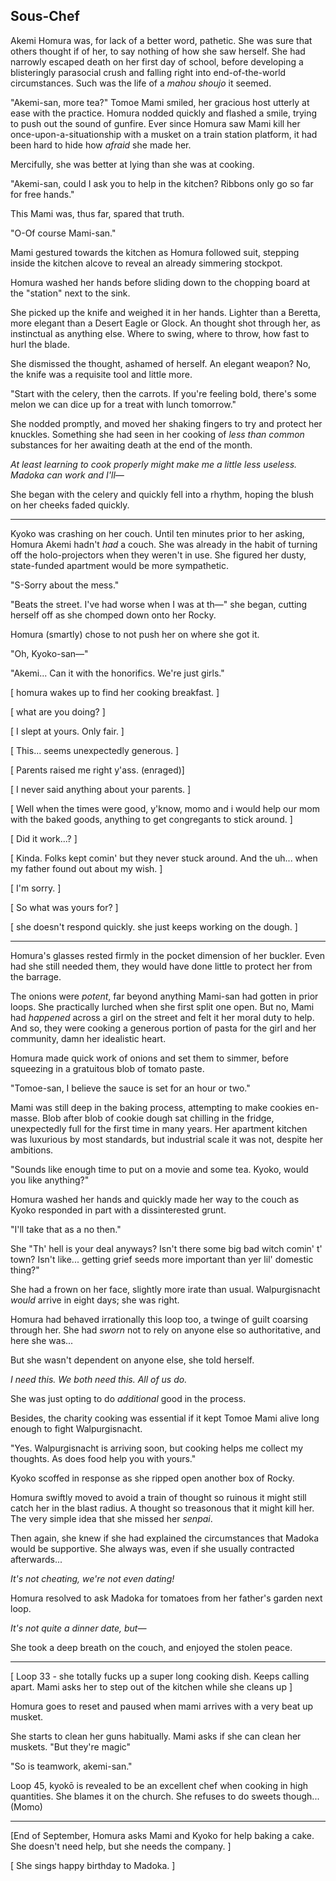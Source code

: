 ## Sous-Chef

Akemi Homura was, for lack of a better word, pathetic.  She was sure that others thought if of her, to say nothing of how she saw herself. She had narrowly escaped death on her first day of school, before developing a blisteringly parasocial crush and falling right into end-of-the-world circumstances.  Such was the life of a *mahou shoujo* it seemed.

"Akemi-san, more tea?" Tomoe Mami smiled, her gracious host utterly at ease with the practice.  Homura nodded quickly and flashed a smile, trying to push out the sound of gunfire.  Ever since Homura saw Mami kill her once-upon-a-situationship with a musket on a train station platform, it had been hard to hide how *afraid* she made her.

Mercifully, she was better at lying than she was at cooking.

"Akemi-san, could I ask you to help in the kitchen?  Ribbons only go so far for free hands."

This Mami was, thus far, spared that truth.  

"O-Of course Mami-san."

Mami gestured towards the kitchen as Homura followed suit, stepping inside the kitchen alcove to reveal an already simmering stockpot.

Homura washed her hands before sliding down to the chopping board at the "station" next to the sink.  

She picked up the knife and weighed it in her hands.  Lighter than a Beretta, more elegant than a Desert Eagle or Glock.  An thought shot through her, as instinctual as anything else.  Where to swing, where to throw, how fast to hurl the blade.

She dismissed the thought, ashamed of herself. An elegant weapon?  No, the knife was a requisite tool and little more.

"Start with the celery, then the carrots.  If you're feeling bold, there's some melon we can dice up for a treat with lunch tomorrow."

She nodded promptly, and moved her shaking fingers to try and protect her knuckles.  Something she had seen in her cooking of *less than common* substances for her awaiting death at the end of the month.

*At least learning to cook properly might make me a little less useless.  Madoka can work and I'll—*

She began with the celery and quickly fell into a rhythm, hoping the blush on her cheeks faded quickly.

---

Kyoko was crashing on her couch.  Until ten minutes prior to her asking, Homura Akemi hadn't _had_ a couch.  She was already in the habit of turning off the holo-projectors when they weren't in use.  She figured her dusty, state-funded apartment would be more sympathetic.

"S-Sorry about the mess."

"Beats the street. I've had worse when I was at th—"  she began, cutting herself off as she chomped down onto her Rocky.

Homura (smartly) chose to not push her on where she got it.

"Oh, Kyoko-san—"

"Akemi... Can it with the honorifics. We're just girls."

[ homura wakes up to find her cooking breakfast. ]

[ what are you doing? ]

[ I slept at yours.  Only fair. ]

[ This... seems unexpectedly generous. ]

[ Parents raised me right y'ass.  (enraged)]

[ I never said anything about your parents. ]

[ Well when the times were good, y'know, momo and i would help our mom with the baked goods, anything to get congregants to stick around. ]

[ Did it work...? ]

[ Kinda.  Folks kept comin' but they never stuck around.  And the uh... when my father found out about my wish. ]

[ I'm sorry. ]

[ So what was yours for? ]

[ she doesn't respond quickly.  she just keeps working on the dough. ]

---

Homura's glasses rested firmly in the pocket dimension of her buckler.  Even had she still needed them, they would have done little to protect her from the barrage.  

The onions were *potent*, far beyond anything Mami-san had gotten in prior loops.  She practically lurched when she first split one open.  But no, Mami had *happened* across a girl on the street and felt it her moral duty to help.   And so, they were cooking a generous portion of pasta for the girl and her community, damn her idealistic heart.

Homura made quick work of onions and set them to simmer, before squeezing in a gratuitous blob of tomato paste.  

"Tomoe-san, I believe the sauce is set for an hour or two."

Mami was still deep in the baking process, attempting to make cookies en-masse.  Blob after blob of cookie dough sat chilling in the fridge, unexpectedly full for the first time in many years.  Her apartment kitchen was luxurious by most standards, but industrial scale it was not, despite her ambitions.

"Sounds like enough time to put on a movie and some tea.  Kyoko, would you like anything?"

Homura washed her hands and quickly made her way to the couch as Kyoko responded in part with a dissinterested grunt.

"I'll take that as a no then."

She
"Th' hell is your deal anyways?  Isn't there some big bad witch comin' t' town?  Isn't like... getting grief seeds more important than yer lil' domestic thing?"

She had a frown on her face, slightly more irate than usual.  Walpurgisnacht *would* arrive in eight days; she was right.

Homura had behaved irrationally this loop too, a twinge of guilt coarsing through her.  She had *sworn* not to rely on anyone else so authoritative, and here she was...

But she wasn't dependent on anyone else, she told herself.  

*I need this.  We both need this. All of us do.*

She was just opting to do *additional* good in the process.  

Besides, the charity cooking was essential if it kept Tomoe Mami alive long enough to fight Walpurgisnacht.

"Yes.  Walpurgisnacht is arriving soon, but cooking helps me collect my thoughts.  As does food help you with yours."

Kyoko scoffed in response as she ripped open another box of Rocky.

Homura swiftly moved to avoid a train of thought so ruinous it might still catch her in the blast radius.  A thought so treasonous that it might kill her.  The very simple idea that she missed her *senpai*.  

Then again, she knew if she had explained the circumstances that Madoka would be supportive.  She always was, even if she usually contracted afterwards...  

*It's not cheating, we're not even dating!*

Homura resolved to ask Madoka for tomatoes from her father's garden next loop. 

*It's not quite a dinner date, but—*

She took a deep breath on the couch, and enjoyed the stolen peace.

---

[ Loop 33 - she totally fucks up a super long cooking dish.  Keeps calling apart.  Mami asks her to step out of the kitchen while she cleans up ]

Homura goes to reset and paused when mami arrives with a very beat up musket.  

She starts to clean her guns habitually.  Mami asks if she can clean her muskets.  "But they're magic"

"So is teamwork, akemi-san."

Loop 45, kyokō is revealed to be an excellent chef when cooking in high quantities.  She blames it on the church.  She refuses to do sweets though... (Momo)


---

[End of September, Homura asks Mami and Kyoko for help baking a cake.  She doesn't need help, but she needs the company. ]

[ She sings happy birthday to Madoka. ]